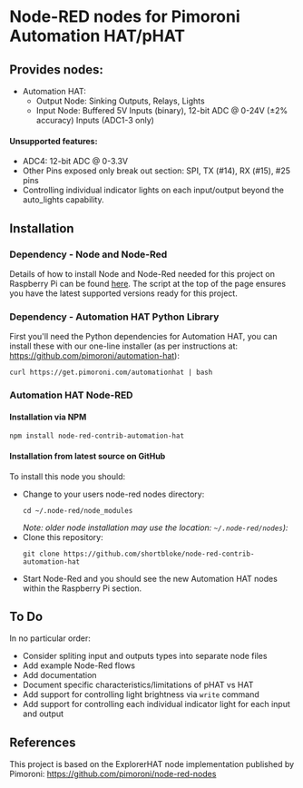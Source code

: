 # Node-RED nodes for Pimoroni Automation HAT/pHAT

## Provides nodes:
* Automation HAT:
  * Output Node: Sinking Outputs, Relays, Lights
  * Input Node: Buffered 5V Inputs (binary), 12-bit ADC @ 0-24V (±2% accuracy) Inputs (ADC1-3 only)

#### Unsupported features:
* ADC4: 12-bit ADC @ 0-3.3V
* Other Pins exposed only break out section: SPI, TX (#14), RX (#15), #25 pins 
* Controlling individual indicator lights on each input/output beyond the auto_lights capability.

## Installation
### Dependency - Node and Node-Red
Details of how to install Node and Node-Red needed for this project on Raspberry Pi can be found [here](https://nodered.org/docs/hardware/raspberrypi). The script at the top of the page ensures you have the latest supported versions ready for this project.

### Dependency - Automation HAT Python Library
First you'll need the Python dependencies for Automation HAT, you can install these with our one-line installer (as per instructions at: https://github.com/pimoroni/automation-hat):
```
curl https://get.pimoroni.com/automationhat | bash
```

### Automation HAT Node-RED
#### Installation via NPM
```
npm install node-red-contrib-automation-hat
```
#### Installation from latest source on GitHub
To install this node you should:
* Change to your users node-red nodes directory:
    ```
    cd ~/.node-red/node_modules
    ```
    _Note: older node installation may use the location: `~/.node-red/nodes`):_
* Clone this repository:
    ```
    git clone https://github.com/shortbloke/node-red-contrib-automation-hat
    ```
* Start Node-Red and you should see the new Automation HAT nodes within the Raspberry Pi section.

## To Do
In no particular order:
* Consider spliting input and outputs types into separate node files
* Add example Node-Red flows
* Add documentation
* Document specific characteristics/limitations of pHAT vs HAT
* Add support for controlling light brightness via `write` command
* Add support for controlling each individual indicator light for each input and output

## References
This project is based on the ExplorerHAT node implementation published by Pimoroni: https://github.com/pimoroni/node-red-nodes